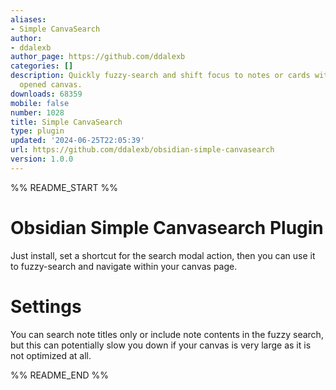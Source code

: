 ```yaml
---
aliases:
- Simple CanvaSearch
author:
- ddalexb
author_page: https://github.com/ddalexb
categories: []
description: Quickly fuzzy-search and shift focus to notes or cards within the currently
  opened canvas.
downloads: 68359
mobile: false
number: 1028
title: Simple CanvaSearch
type: plugin
updated: '2024-06-25T22:05:39'
url: https://github.com/ddalexb/obsidian-simple-canvasearch
version: 1.0.0
---
```


%% README_START %%

# Obsidian Simple Canvasearch Plugin

Just install, set a shortcut for the search modal action, then you can use it to fuzzy-search and navigate within your canvas page.
# Settings
You can search note titles only or include note contents in the fuzzy search, but this can potentially slow you down if your canvas is very large as it is not optimized at all. 

%% README_END %%